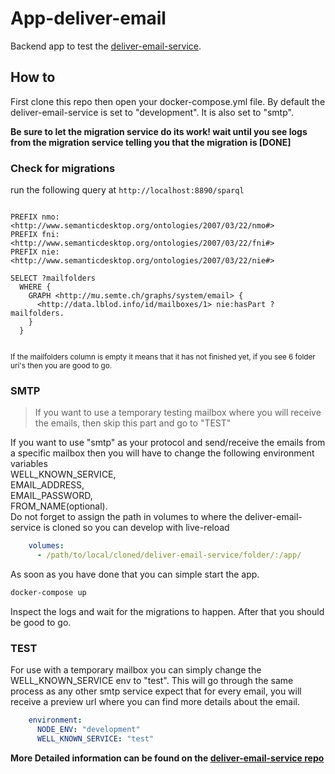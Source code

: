 # App-deliver-email

Backend app to test the [deliver-email-service](https://github.com/redpencilio/deliver-email-service).

## How to

First clone this repo then open your docker-compose.yml file. By default the deliver-email-service is set to "development".
It is also set to "smtp". 

**Be sure to let the migration service do its work! wait until you see logs from the migration service telling you that the migration is [DONE]**

### Check for migrations

run the following query at ```http://localhost:8890/sparql```

```

PREFIX nmo: <http://www.semanticdesktop.org/ontologies/2007/03/22/nmo#>
PREFIX fni: <http://www.semanticdesktop.org/ontologies/2007/03/22/fni#>
PREFIX nie: <http://www.semanticdesktop.org/ontologies/2007/03/22/nie#>

SELECT ?mailfolders
  WHERE {
    GRAPH <http://mu.semte.ch/graphs/system/email> {
      <http://data.lblod.info/id/mailboxes/1> nie:hasPart ?mailfolders.
    }
  }
    
```

<sup>If the mailfolders column is empty it means that it has not finished yet, if you see 6 folder uri's then you are good to go.</sup>

### SMTP
> If you want to use a temporary testing mailbox where you will receive the emails, then skip this part and go to "TEST"

If you want to use "smtp" as your protocol and send/receive the emails from a specific mailbox then you will have to change the following environment variables <br>
WELL_KNOWN_SERVICE, <br> EMAIL_ADDRESS, <br> EMAIL_PASSWORD, <br>FROM_NAME(optional).
<br>
Do not forget to assign the path in volumes to where the deliver-email-service is cloned so you can develop with live-reload

```yaml
    volumes:
      - /path/to/local/cloned/deliver-email-service/folder/:/app/
```
As soon as you have done that you can simple start the app.

```bash
docker-compose up
```

Inspect the logs and wait for the migrations to happen. After that you should be good to go.

### TEST

For use with a temporary mailbox you can simply change the WELL_KNOWN_SERVICE env to "test". This will go through the same process as any other smtp service expect that for every email, you will receive a preview url where you can find more details about the email.

```yaml
    environment:
      NODE_ENV: "development"
      WELL_KNOWN_SERVICE: "test"
```

**More Detailed information can be found on the [deliver-email-service repo](https://github.com/redpencilio/deliver-email-service)**
